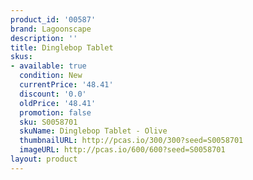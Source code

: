 ```yaml
---
product_id: '00587'
brand: Lagoonscape
description: ''
title: Dinglebop Tablet
skus:
- available: true
  condition: New
  currentPrice: '48.41'
  discount: '0.0'
  oldPrice: '48.41'
  promotion: false
  sku: S0058701
  skuName: Dinglebop Tablet - Olive
  thumbnailURL: http://pcas.io/300/300?seed=S0058701
  imageURL: http://pcas.io/600/600?seed=S0058701
layout: product
---
```

